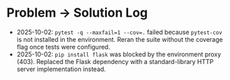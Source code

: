 # Problem → Solution Log
- 2025-10-02: `pytest -q --maxfail=1 --cov=.` failed because `pytest-cov` is not installed in the environment. Reran the suite without the coverage flag once tests were configured.
- 2025-10-02: `pip install flask` was blocked by the environment proxy (403). Replaced the Flask dependency with a standard-library HTTP server implementation instead.
